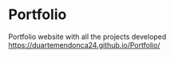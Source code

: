 # Portfolio
Portfolio website with all the projects developed
https://duartemendonca24.github.io/Portfolio/
